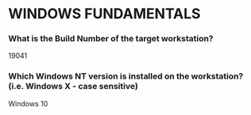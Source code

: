 # WINDOWS FUNDAMENTALS

### What is the Build Number of the target workstation?

19041

### Which Windows NT version is installed on the workstation? (i.e. Windows X - case sensitive)

Windows 10

### 


























































































